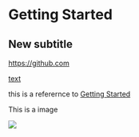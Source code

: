# Getting Started

## New subtitle

https://github.com

[text](https://github.com)

this is a referernce to [Getting Started](#Getting-Started)

This is a image


![](https://www.nationalgeographic.com.es/medio/2022/12/12/caballo-1_c26bdfb7_221212154643_1280x720.jpg)
